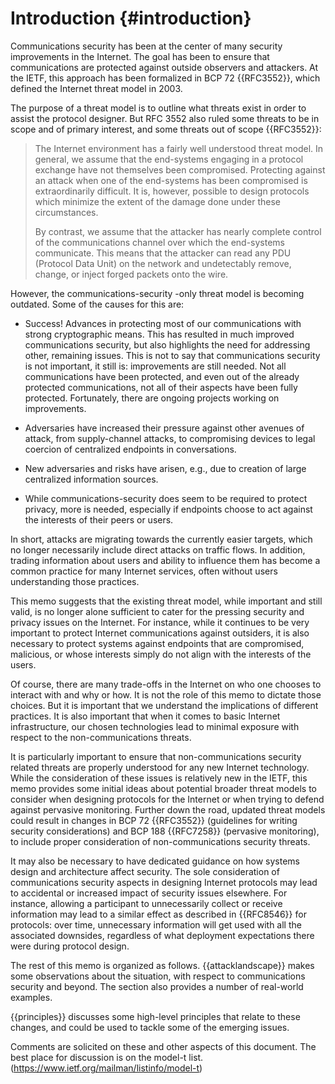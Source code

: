 # Introduction {#introduction}
 
Communications security has been at the center of many security improvements in
the Internet. The goal has been to ensure that communications are protected
against outside observers and attackers. At the IETF, this approach has been
formalized in BCP 72 {{RFC3552}}, which defined the Internet threat model in
2003.

The purpose of a threat model is to outline what threats exist in order to
assist the protocol designer. But RFC 3552 also ruled some threats to be in
scope and of primary interest, and some threats out of scope {{RFC3552}}:

> The Internet environment has a fairly well understood threat model.
> In general, we assume that the end-systems engaging in a protocol
> exchange have not themselves been compromised.  Protecting against an
> attack when one of the end-systems has been compromised is
> extraordinarily difficult.  It is, however, possible to design
> protocols which minimize the extent of the damage done under these
> circumstances.
> 
> By contrast, we assume that the attacker has nearly complete control
> of the communications channel over which the end-systems communicate.
> This means that the attacker can read any PDU (Protocol Data Unit) on
> the network and undetectably remove, change, or inject forged packets
> onto the wire. 

However, the communications-security -only threat model is becoming outdated.
Some of the causes for this are:

* Success! Advances in protecting most of our communications with strong cryptographic
  means. This has resulted in much improved communications security, but also
highlights the need for addressing other, remaining issues. This is not to say
that communications security is not important, it still is: improvements are
still needed. Not all communications have been protected, and even out of the
already protected communications, not all of their aspects have been fully
protected. Fortunately, there are ongoing projects working on improvements.

* Adversaries have increased their pressure against other avenues of
  attack, from supply-channel attacks, to compromising devices to
  legal coercion of centralized endpoints in conversations.

* New adversaries and risks have arisen, e.g., due to creation of large
  centralized information sources.

* While communications-security does seem to be required to protect
  privacy, more is needed, especially if endpoints choose to act
  against the interests of their peers or users.

In short, attacks are migrating towards the currently easier targets, which no
longer necessarily include direct attacks on traffic flows. In addition,
trading information about users and ability to influence them has become a
common practice for many Internet services, often without users understanding
those practices.

This memo suggests that the existing threat model, while important and
still valid, is no longer alone sufficient to cater for the pressing
security and privacy issues on the Internet. For instance, while it
continues to be very important to protect Internet communications
against outsiders, it is also necessary to protect systems against
endpoints that are compromised, malicious, or whose interests simply
do not align with the interests of the users.

Of course, there are many trade-offs in the Internet on who one
chooses to interact with and why or how. It is not the role of this
memo to dictate those choices. But it is important that we understand
the implications of different practices. It is also important that
when it comes to basic Internet infrastructure, our chosen
technologies lead to minimal exposure with respect to the
non-communications threats.

It is particularly important to ensure that non-communications
security related threats are properly understood for any new Internet
technology. While the consideration of these issues is relatively new
in the IETF, this memo provides some initial ideas about potential
broader threat models to consider when designing protocols for the
Internet or when trying to defend against pervasive
monitoring. Further down the road, updated threat models could result
in changes in BCP 72 {{RFC3552}} (guidelines for writing security
considerations) and BCP 188 {{RFC7258}} (pervasive monitoring), to
include proper consideration of non-communications security threats.

It may also be necessary to have dedicated guidance on how systems
design and architecture affect security. The sole consideration of
communications security aspects in designing Internet protocols may
lead to accidental or increased impact of security issues
elsewhere. For instance, allowing a participant to unnecessarily
collect or receive information may lead to a similar effect as
described in {{RFC8546}} for protocols: over time, unnecessary
information will get used with all the associated downsides,
regardless of what deployment expectations there were during protocol
design.

The rest of this memo is organized as follows. {{attacklandscape}} makes some observations about the situation, with respect to communications security and beyond. The section also provides a number of real-world examples.

{{principles}} discusses some high-level principles that relate to
these changes, and could be used to tackle some of the emerging issues.

Comments are solicited on these and other aspects of this document. The best
place for discussion is on the model-t list.
(https://www.ietf.org/mailman/listinfo/model-t)

